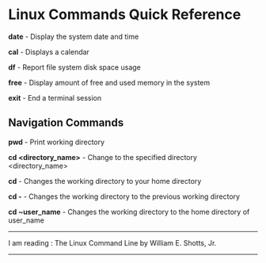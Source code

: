 # Linux Commands Quick Reference

**date** - Display the system date and time

**cal** - Displays a calendar

**df** - Report file system disk space usage

**free** - Display amount of free and used memory in the system

**exit** - End a terminal session

## Navigation Commands

**pwd** - Print working directory

**cd <directory_name>** - Change to the specified directory <directory_name>

**cd** - Changes the working directory to your home directory
  
**cd -** - Changes the working directory to the previous working directory

**cd ~user_name** - Changes the working directory to the home directory of user_name


***
I am reading : The Linux Command Line by William E. Shotts, Jr.
***